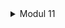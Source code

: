 <details>

<summary>Modul 11 </summary>

Reflection on minicube

Answer the following questions to guide your reflection:

1. Compare the application logs before and after you exposed it as a Service.

Before exposing your application as a service in Kubernetes, the application is running in a pod, but it's not accessible from outside the Kubernetes cluster. The logs of the application at this stage would typically show the internal workings of the application, such as startup logs, internal processes, and any interactions it might have with other services within the cluster.

When you expose your application as a service, you're making it accessible from outside the Kubernetes cluster. This could be from other services within the cluster, from other pods, or from the internet, depending on how you've configured the service.

After exposing the application as a service, if the application logs incoming requests, We should start seeing these in the logs. Each time a request is made to the application, a new log entry should be created. This means that the more I access the application, the more log entries you'll see.

In summary, before exposing the application as a service, the logs primarily show internal application processes. After exposing it as a service, the logs also start showing incoming network requests.

2. Notice that there are two versions of `kubectl get` invocation during this tutorial section.
13
The first does not have any option, while the latter has `-n` option with value set to
`kube-system`.
What is the purpose of the `-n` option and why did the output not list the pods/services that you
explicitly created?

The -n option in kubectl get is utilized to specify the namespace where the command should look for resources. Namespaces in Kubernetes serve as a method for partitioning resources of the cluster among multiple users or teams.

When kubectl get pods is executed without the -n option, it returns pods from the default namespace. This is the reason it doesn't display pods or services from the kube-system namespace.

On the other hand, when kubectl get pods -n kube-system is executed, it returns pods from the kube-system namespace. The kube-system namespace is a reserved namespace for system pods necessary for the operation of Kubernetes.

The output did not list the pods/services that were explicitly created because they were likely created in the default namespace, not in the kube-system namespace. The kube-system namespace is typically used for system-level pods, not for applications created by users.

Reflection on Rolling Update & Kubernetes Manifest File

1. What is the difference between Rolling Update and Recreate deployment strategy?

Rolling Update: This strategy incrementally updates Pods instances with new ones. The new Pods will be scheduled on Nodes with available resources. During a rolling update, multiple versions of the application will coexist in the system for a period of time. This strategy ensures zero downtime during the deployment process.

Recreate: This strategy involves taking down the existing version completely before the new version is brought up. This could lead to application downtime. It is a simpler approach but less flexible compared to the rolling update strategy.

Rolling Update:
- Benefits: 
  - Zero downtime during the deployment process.
  - The application remains available to users, and new features can be gradually rolled out.
- Drawbacks: 
  - If the new version of the application is incompatible with the old version, there might be issues as both versions will coexist for a period of time.
  - It might take longer to roll out a new version as it's done incrementally.
- Other considerations: 
  - It's important to have proper health checks in place to ensure that new pods are working correctly before old pods are terminated.

Recreate:
- Benefits: 
  - It's a simpler approach and can be useful if you need to completely replace the application version and don't need to worry about compatibility between versions.
  - It can be faster to roll out a new version as it's not done incrementally.
- Drawbacks: 
  - The application will have downtime during the deployment process as the old version is taken down before the new version is brought up.
  - Users might experience disruption as the application will be unavailable for a period of time.
- Other considerations: 
  - It's important to schedule the deployment during a maintenance window or a period of low usage to minimize the impact of the downtime.

  2.  Try deploying the Spring Petclinic REST using Recreate deployment strategy and document
your attempt.
![alt text](image.png)
![alt text](image-1.png)

This is my step to deploy it:

first, start the minikube with 

<pre>minikube start</pre>

then Enable Metric servers

<pre>minikube addons enable metrics-server</pre>

then Create deployment.yaml and service.yaml

then Apply the deployment 

<pre>kubectl apply -f deployment.yaml
kubectl apply -f service.yaml </pre>

then verify the developent like this 

<pre>kubectl get deployments
kubectl get pods
kubectl get service </pre>

then we can access the application with this comment

<pre>minikube service spring-petclinic-rest</pre>

Now we can access the Spring Petclinic REST application using the Minikube service

3. Prepare different manifest files for executing Recreate deployment strategy


make 2 file 

first is deployment.yaml like this 


<pre>apiVersion: apps/v1
kind: Deployment
metadata:
    name: spring-petclinic-rest
spec:
    replicas: 3
    selector:
    matchLabels:
        app: spring-petclinic-rest
    template:
    metadata:
        labels:
        app: spring-petclinic-rest
    spec:
        containers:
        - name: spring-petclinic-rest
        image: docker.io/springcommunity/spring-petclinic-rest:3.2.1
        ports:
        - containerPort: 9966
    strategy:
    type: Recreate</pre>


    then make service.yaml like this 


<pre>
apiVersion: v1
kind: Service
metadata:
    name: spring-petclinic-rest
spec:
    type: LoadBalancer
    selector:
    app: spring-petclinic-rest
    ports:
    - protocol: TCP
    port: 9966
    targetPort: 9966
</pre>

then apply the file with this syntax kubectl apply -f <filename.yaml> command. Adjust the image version or other parameters as needed for specific setup.


4. What do you think are the benefits of using Kubernetes manifest files? Recall your experience in deploying the app manually and compare it to your experience when deploying the same app by applying the manifest files (i.e., invoking kubectl apply -f command) to the cluster.

Using Kubernetes manifest files has several benefits:

Reproducibility: By defining your application's configuration in a manifest file, you can version control it and reproduce the same deployment across different environments.

Automation: Applying manifest files allows you to automate the deployment process, reducing the risk of human error and making the process more efficient.

Consistency: Manifest files ensure that your application's configuration is consistent across all deployments, which can help prevent issues caused by configuration drift.

Documentation: Manifest files serve as a form of documentation, providing a clear and concise way to understand how an application is configured and deployed.

Comparing this to manual deployment, manual deployment can be error-prone, time-consuming, and difficult to reproduce consistently. It also doesn't provide the same level of documentation or automation as using manifest files. Therefore, using Kubernetes manifest files is generally a more reliable and efficient approach to deploying applications.


</details>